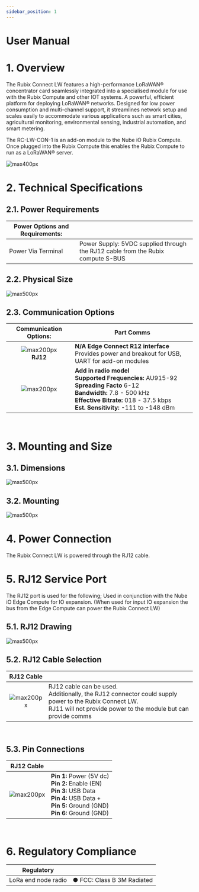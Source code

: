 ```yaml
---
sidebar_position: 1
---
```


# User Manual

# 1. Overview
The Rubix Connect LW features a high-performance LoRaWAN® concentrator card seamlessly integrated into a specialised module for use with the Rubix Compute and other IOT systems. 
A powerful, efficient platform for deploying LoRaWAN® networks. Designed for low power consumption and multi-channel support, it streamlines network setup and scales easily to accommodate various applications such as smart cities, agricultural monitoring, environmental sensing, industrial automation, and smart metering.

The RC-LW-CON-1 is an add-on module to the Nube iO Rubix Compute. Once plugged into the Rubix Compute this enables the Rubix Compute to run as a LoRaWAN® server. 

![max400px](img/rc-lw.png)

# 2. Technical Specifications

## 2.1. Power Requirements 

| Power Options and Requirements: 	|                                                                                 	|
|---------------------------------	|---------------------------------------------------------------------------------	|
|        Power Via Terminal       	| Power Supply: 5VDC supplied through the RJ12 cable from the Rubix compute S-BUS 	|

## 2.2. Physical Size 

![max500px](img/rc-lw-dimensions.png)

## 2.3. Communication Options 

| Communication Options:                                     	| Part Comms                                                                                                                                                                                              	|
|:----------------------------------------------------------------:	|---------------------------------------------------------------------------------------------------------------------------------------------------------------------------------------------------------	|
| ![max200px](img\rc-lw-5.png)<br/>**RJ12** 	| **N/A Edge Connect R12 interface**<br/>  Provides power and breakout for USB, UART for add-on modules                                                                                                    	|
| ![max200px](img\LoRaWAN_Logo.png)         	| **Add in radio model**<br/>**Supported Frequencies:** AU915-92<br/>**Spreading Facto**  6-12<br/>**Bandwidth:** 7.8 - 500 kHz<br/>**Effective Bitrate:** 018 - 37.5 kbps<br/>**Est. Sensitivity:** -111 to -148 dBm 	|

<br/>

# 3. Mounting and Size

## 3.1. Dimensions

![max500px](img/rc-lw-dimensions2.png)

## 3.2. Mounting

![max500px](img/rc-lw-mount.png)

# 4. Power Connection

The Rubix Connect LW is powered through the RJ12 cable. 

# 5. RJ12 Service Port 

The RJ12 port is used for the following; 
Used in conjunction with the Nube iO Edge Compute for IO expansion. (When used for input IO expansion the bus from the Edge Compute can power the Rubix Connect LW) 

## 5.1. RJ12 Drawing

![max500px](img/rc-lw-4.png)

## 5.2. RJ12 Cable Selection 

| RJ12 Cable                                    	| |
|:----------------------------------------------------------------:	|---------------------------------------------------------------------------------------------------------------------------------------------------------------------------------------------------------	|
| ![max200px](img\rc-lw-5.png) 	| RJ12 cable can be used.<br/>Additionally, the RJ12 connector could supply power to the Rubix Connect LW.<br/>RJ11 will not provide power to the module but can provide comms|
<br/>

## 5.3. Pin Connections 

| RJ12 Cable                                    	| |
|:----------------------------------------------------------------:	|---------------------------------------------------------------------------------------------------------------------------------------------------------------------------------------------------------	|
| ![max200px](img\rc-lw-6.png) 	| **Pin 1:**    Power (5V dc)<br/>**Pin 2:**    Enable (EN)<br/>**Pin 3:**    USB Data<br/>**Pin 4:**    USB Data + <br/>**Pin 5:**    Ground (GND) <br/> **Pin 6:**    Ground (GND)|
<br/>

# 6. Regulatory Compliance

| Regulatory          	|                            	|
|---------------------	|----------------------------	|
| LoRa end node radio 	| ● FCC: Class B 3M Radiated 	|
<br/>